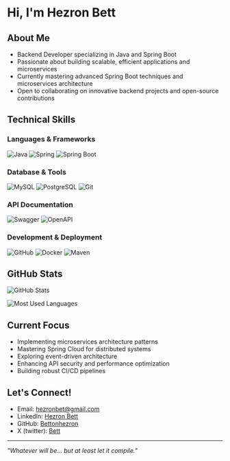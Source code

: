 # Hi, I'm Hezron Bett

## About Me
-  Backend Developer specializing in Java and Spring Boot
-  Passionate about building scalable, efficient applications and microservices
-  Currently mastering advanced Spring Boot techniques and microservices architecture
- Open to collaborating on innovative backend projects and open-source contributions


##  Technical Skills

### Languages & Frameworks
![Java](https://img.shields.io/badge/Java-ED8B00?style=for-the-badge&logo=openjdk&logoColor=white)
![Spring](https://img.shields.io/badge/Spring-6DB33F?style=for-the-badge&logo=spring&logoColor=white)
![Spring Boot](https://img.shields.io/badge/Spring_Boot-6DB33F?style=for-the-badge&logo=spring-boot&logoColor=white)

### Database & Tools
![MySQL](https://img.shields.io/badge/MySQL-005C84?style=for-the-badge&logo=mysql&logoColor=white)
![PostgreSQL](https://img.shields.io/badge/PostgreSQL-316192?style=for-the-badge&logo=postgresql&logoColor=white)
![Git](https://img.shields.io/badge/GIT-E44C30?style=for-the-badge&logo=git&logoColor=white)

### API Documentation
![Swagger](https://img.shields.io/badge/Swagger-85EA2D?style=for-the-badge&logo=swagger&logoColor=black)
![OpenAPI](https://img.shields.io/badge/OpenAPI-6BA539?style=for-the-badge&logo=openapi-initiative&logoColor=white)


### Development & Deployment
![GitHub](https://img.shields.io/badge/GitHub-100000?style=for-the-badge&logo=github&logoColor=white)
![Docker](https://img.shields.io/badge/Docker-2496ED?style=for-the-badge&logo=docker&logoColor=white)
![Maven](https://img.shields.io/badge/Maven-C71A36?style=for-the-badge&logo=apache-maven&logoColor=white)

## GitHub Stats

![GitHub Stats](https://github-readme-stats.vercel.app/api?username=bettonhezron&count_private=true&show_icons=true&theme=tokyonight&include_all_commits=true)

![Most Used Languages](https://github-readme-stats.vercel.app/api/top-langs/?username=bettonhezron&layout=compact&theme=tokyonight&hide=html,css&langs_count=6)

<!-- [![GitHub Streak](https://streak-stats.demolab.com/?user=bettonhezron&theme=tokyonight)](https://git.io/streak-stats) -->

##  Current Focus
- Implementing microservices architecture patterns
- Mastering Spring Cloud for distributed systems
- Exploring event-driven architecture
- Enhancing API security and performance optimization
- Building robust CI/CD pipelines

## Let's Connect!
- Email: [hezronbet@gmail.com](mailto:hezronbet@gmail.com)
- LinkedIn: [Hezron Bett](https://www.linkedin.com/in/hezron-bett-7150b7244) 
- GitHub: [Bettonhezron](https://github.com/bettonhezron)
- X (twitter): [Bett](https://x.com/Kip_n_)

---

 *"Whatever will be… but at least let it compile."*

<!-- 
To make the stats more accurate:
1. Add your GitHub token to the stats URL (privately)
2. Include &include_all_commits=true in the stats URL
3. Update the hiding of specific languages in top-langs if needed
4. Consider adding custom repository pins for your best projects
-->
